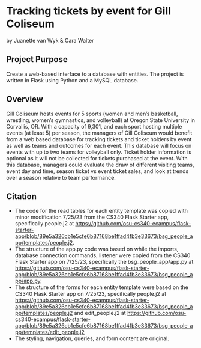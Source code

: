 # Tracking tickets by event for Gill Coliseum
by Juanette van Wyk & Cara Walter

## Project Purpose
Create a web-based interface to a database with entities. The project is written in Flask using Python and a MySQL database. 

## Overview 
Gill Coliseum hosts events for 5 sports (women and men’s basketball, wrestling, women’s gymnastics, and volleyball) at Oregon State University in Corvallis, OR. With a capacity of 9,301, and each sport hosting multiple events (at least 5) per season, the managers of Gill Coliseum would benefit from a web based database for tracking tickets and ticket holders by event as well as teams and outcomes for each event. This database will focus on events with up to two teams for volleyball only. Ticket holder information is optional as it will not be collected for tickets purchased at the event. With this database, managers could evaluate the draw of different visiting teams, event day and time, season ticket vs event ticket sales, and look at trends over a season relative to team performance.

## Citation
* The code for the read tables for each entity template was copied with minor modification 7/25/23 from the CS340 Flask Starter app, specifically people.j2 at https://github.com/osu-cs340-ecampus/flask-starter-app/blob/89e5a326cb1e5cfe6b87168be1ffad4fb3e33673/bsg_people_app/templates/people.j2.
* The structure of the app.py code was based on while the imports, database connection commands, listener were copied from the CS340 Flask Starter app on 7/25/23, specifically the bsg_people_app/app.py at https://github.com/osu-cs340-ecampus/flask-starter-app/blob/89e5a326cb1e5cfe6b87168be1ffad4fb3e33673/bsg_people_app/app.py.
* The structure of the forms for each entity template were based on the CS340 Flask Starter app on 7/25/23, specifically people.j2 at https://github.com/osu-cs340-ecampus/flask-starter-app/blob/89e5a326cb1e5cfe6b87168be1ffad4fb3e33673/bsg_people_app/templates/people.j2 and edit_people.j2 at https://github.com/osu-cs340-ecampus/flask-starter-app/blob/89e5a326cb1e5cfe6b87168be1ffad4fb3e33673/bsg_people_app/templates/edit_people.j2
* The styling, navigation, queries, and form content are original.
